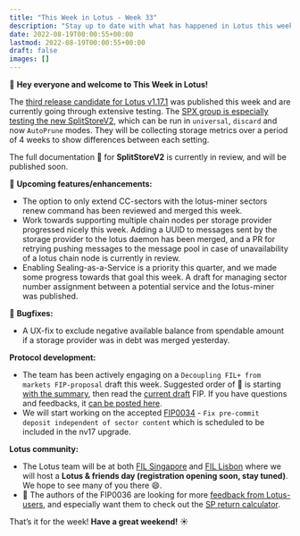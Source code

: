 ```yaml
---
title: "This Week in Lotus - Week 33"
description: "Stay up to date with what has happened in Lotus this week"
date: 2022-08-19T00:00:55+00:00
lastmod: 2022-08-19T00:00:55+00:00
draft: false
images: []
---
```


:wave: **Hey everyone and welcome to This Week in Lotus!**

The [third release candidate for Lotus v1.17.1](https://github.com/filecoin-project/lotus/releases/tag/v1.17.1-rc3) was published this week and are currently going through extensive testing. The [SPX group is especially testing the new SplitStoreV2](https://github.com/filecoin-project/lotus/discussions/9179), which can be run in `universal`, `discard` and now `AutoPrune` modes. They will be collecting storage metrics over a period of 4 weeks to show differences between each setting.

The full documentation :book: for **SplitStoreV2** is currently in review, and will be published soon.

:rocket: **Upcoming features/enhancements:**
- The option to only extend CC-sectors with the lotus-miner sectors renew command has been reviewed and merged this week.
- Work towards supporting multiple chain nodes per storage provider progressed nicely this week. Adding a UUID to messages sent by the storage provider to the lotus daemon has been merged, and a PR for retrying pushing messages to the message pool in case of unavailability of a lotus chain node is currently in review.
- Enabling Sealing-as-a-Service is a priority this quarter, and we made some progress towards that goal this week. A draft for managing sector number assignment between a potential service and the lotus-miner was published.

:bug: **Bugfixes:**
- A UX-fix to exclude negative available balance from spendable amount if a storage provider was in debt was merged yesterday.

**Protocol development:**
- The team has been actively engaging on a `Decoupling FIL+ from markets FIP-proposal` draft this week. Suggested order of :eyes: is starting [with the summary](https://github.com/filecoin-project/FIPs/discussions/313#discussion-3919528), then read the [current draft](https://github.com/filecoin-project/FIPs/pull/432/files) FIP. If you have questions and feedbacks, it [can be posted here](https://github.com/filecoin-project/FIPs/discussions/313).
- We will start working on the accepted [FIP0034](https://github.com/filecoin-project/FIPs/blob/master/FIPS/fip-0034.md) - `Fix pre-commit deposit independent of sector content` which is scheduled to be included in the nv17 upgrade.

**Lotus community:**
- The Lotus team will be at both [FIL Singapore](https://www.fil-singapore.io) and [FIL Lisbon](https://hub.fil.org/fil-lisbon) where we will host a **Lotus & friends day (registration opening soon, stay tuned)**. We hope to see many of you there :smile:.
- :mega: The authors of the FIP0036 are looking for more [feedback from Lotus-users](https://github.com/filecoin-project/FIPs/discussions/421), and especially want them to check out the [SP return calculator](https://observablehq.com/@starboard/sproi-fip-duration-v2).


That’s it for the week! **Have a great weekend!** :sunny:
